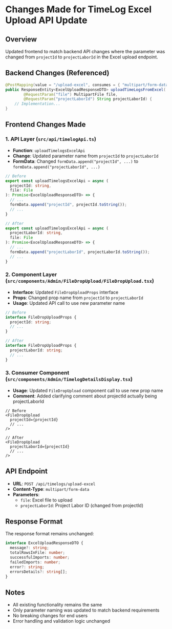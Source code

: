 # Changes Made for TimeLog Excel Upload API Update

## Overview
Updated frontend to match backend API changes where the parameter was changed from `projectId` to `projectLaborId` in the Excel upload endpoint.

## Backend Changes (Referenced)
```java
@PostMapping(value = "/upload-excel", consumes = { "multipart/form-data" })
public ResponseEntity<ExcelUploadResponseDTO> uploadTimeLogsFromExcel(
        @RequestParam("file") MultipartFile file,
        @RequestParam("projectLaborId") String projectLaborId) {
    // Implementation...
}
```

## Frontend Changes Made

### 1. API Layer (`src/api/timelogApi.ts`)
- **Function**: `uploadTimelogsExcelApi`
- **Change**: Updated parameter name from `projectId` to `projectLaborId`
- **FormData**: Changed `formData.append("projectId", ...)` to `formData.append("projectLaborId", ...)`

```typescript
// Before
export const uploadTimelogsExcelApi = async (
  projectId: string,
  file: File
): Promise<ExcelUploadResponseDTO> => {
  // ...
  formData.append("projectId", projectId.toString());
  // ...
}

// After  
export const uploadTimelogsExcelApi = async (
  projectLaborId: string,
  file: File
): Promise<ExcelUploadResponseDTO> => {
  // ...
  formData.append("projectLaborId", projectLaborId.toString());
  // ...
}
```

### 2. Component Layer (`src/components/Admin/FileDropUpload/FileDropUpload.tsx`)
- **Interface**: Updated `FileDropUploadProps` interface
- **Props**: Changed prop name from `projectId` to `projectLaborId`
- **Usage**: Updated API call to use new parameter name

```typescript
// Before
interface FileDropUploadProps {
  projectId: string;
  // ...
}

// After
interface FileDropUploadProps {
  projectLaborId: string;
  // ...
}
```

### 3. Consumer Component (`src/components/Admin/TimelogDetailsDisplay.tsx`)
- **Usage**: Updated `FileDropUpload` component call to use new prop name
- **Comment**: Added clarifying comment about projectId actually being projectLaborId

```tsx
// Before
<FileDropUpload
  projectId={projectId}
  // ...
/>

// After
<FileDropUpload
  projectLaborId={projectId}
  // ...
/>
```

## API Endpoint
- **URL**: `POST /api/timelogs/upload-excel`
- **Content-Type**: `multipart/form-data`
- **Parameters**:
  - `file`: Excel file to upload
  - `projectLaborId`: Project Labor ID (changed from projectId)

## Response Format
The response format remains unchanged:
```typescript
interface ExcelUploadResponseDTO {
  message?: string;
  totalRowsInFile: number;
  successfulImports: number;
  failedImports: number;
  error?: string;
  errorsDetails?: string[];
}
```

## Notes
- All existing functionality remains the same
- Only parameter naming was updated to match backend requirements
- No breaking changes for end users
- Error handling and validation logic unchanged
